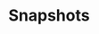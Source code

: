 # Snapshots

[.de]: ../../de/src/snapshots.md
[.source]: https://linux-tips-and-tricks.de/en/snapshots
[.source]: https://linux-tips-and-tricks.de/de/snapshots
